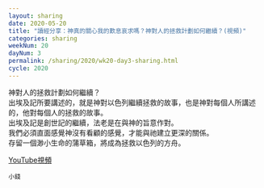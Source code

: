 ```yaml
---
layout: sharing
date: 2020-05-20
title: "讀經分享：神真的關心我的歎息哀求嗎？神對人的拯救計劃如何繼續？(視頻)"
categories: sharing
weekNum: 20
dayNum: 3
permalink: /sharing/2020/wk20-day3-sharing.html
cycle: 2020
---
```


神對人的拯救計劃如何繼續？  
出埃及記所要講述的，就是神對以色列繼續拯救的故事，也是神對每個人所講述的，他對每個人的拯救的故事。  
出埃及記是創世記的繼續，法老是在與神的旨意作對。  
我們必須直面感覺神沒有看顧的感覺，才能與祂建立更深的關係。  
存留一個渺小生命的蒲草箱，將成為拯救以色列的方舟。  

[YouTube視頻](https://youtu.be/2MYOrD7797o)

`小錢`
